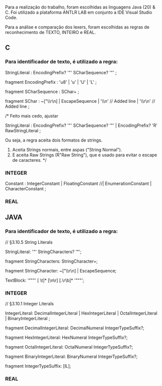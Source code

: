 Para a realização do trabalho, foram escolhidas as linguagens Java (20) & C.
Foi utilizado a plataforma ANTLR LAB em conjunto a IDE Visual Studio Code.

Para a análise e comparação dos lexers, foram escolhidas as regras de reconhecimento de TEXTO, INTEIRO e REAL.







## C

### Para identificador de texto, é utilizado a regra:

StringLiteral
    : EncodingPrefix? '"' SCharSequence? '"'
    ;

fragment EncodingPrefix
    : 'u8'
    | 'u'
    | 'U'
    | 'L'
    ;

fragment SCharSequence
    : SChar+
    ;

fragment SChar
    : ~["\\\r\n]
    | EscapeSequence
    | '\\\n'   // Added line
    | '\\\r\n' // Added line
    ;

/* Feito mais cedo, ajustar

StringLiteral
    : EncodingPrefix? '"' SCharSequence? '"'
    | EncodingPrefix? 'R' RawStringLiteral
    ;

Ou seja, a regra aceita dois formatos de strings.
1. Aceita Strings normais, entre aspas ("String Normal").
2. E aceita Raw Strings (R"Raw String"), que e usado para evitar o escape de caracteres.
*/

### INTEGER

Constant
    : IntegerConstant
    | FloatingConstant
    //|   EnumerationConstant
    | CharacterConstant
    ;


### REAL 



## JAVA

### Para identificador de texto, é utilizado a regra:

// §3.10.5 String Literals

StringLiteral: '"' StringCharacters? '"';

fragment StringCharacters: StringCharacter+;

fragment StringCharacter: ~["\\\r\n] | EscapeSequence;

TextBlock: '"""' [ \t]* [\n\r] [.\r\b]* '"""';


### INTEGER

// §3.10.1 Integer Literals

IntegerLiteral:
    DecimalIntegerLiteral
    | HexIntegerLiteral
    | OctalIntegerLiteral
    | BinaryIntegerLiteral
;

fragment DecimalIntegerLiteral: DecimalNumeral IntegerTypeSuffix?;

fragment HexIntegerLiteral: HexNumeral IntegerTypeSuffix?;

fragment OctalIntegerLiteral: OctalNumeral IntegerTypeSuffix?;

fragment BinaryIntegerLiteral: BinaryNumeral IntegerTypeSuffix?;

fragment IntegerTypeSuffix: [lL];


### REAL 
